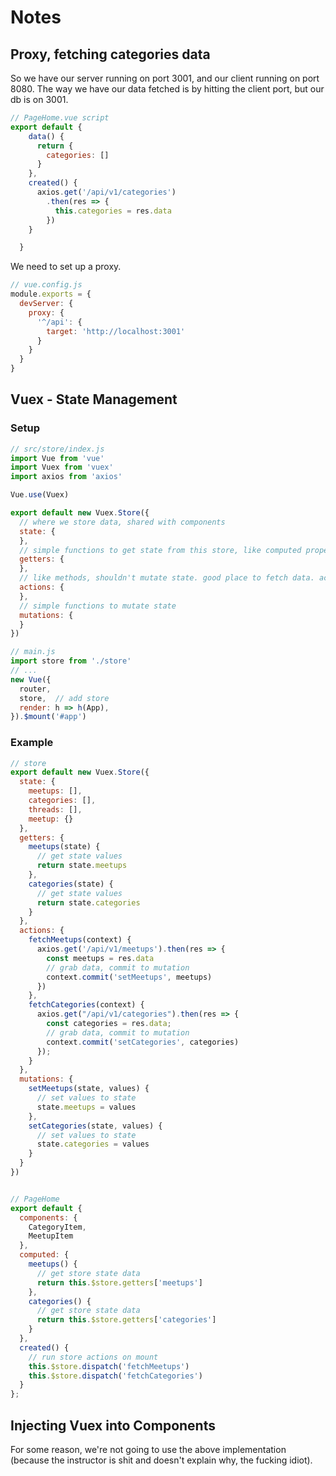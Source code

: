# Notes

## Proxy, fetching categories data
So we have our server running on port 3001, and our client running on port 8080. The way we have our data fetched is by hitting the client port, but our db is on 3001. 

```js
// PageHome.vue script
export default {
    data() {
      return {
        categories: []
      }
    },
    created() {
      axios.get('/api/v1/categories')
        .then(res => {
          this.categories = res.data
        })
    }

  }
```
We need to set up a proxy.  

```js
// vue.config.js
module.exports = {
  devServer: {
    proxy: {
      '^/api': {
        target: 'http://localhost:3001'
      }
    }
  }
}
```

## Vuex - State Management
### Setup
```js
// src/store/index.js
import Vue from 'vue'
import Vuex from 'vuex'
import axios from 'axios'

Vue.use(Vuex)

export default new Vuex.Store({
  // where we store data, shared with components
  state: {
  },
  // simple functions to get state from this store, like computed properties
  getters: {
  },
  // like methods, shouldn't mutate state. good place to fetch data. action call should resolve into data
  actions: {
  },
  // simple functions to mutate state
  mutations: {
  }
})

// main.js
import store from './store'
// ...
new Vue({
  router,
  store,  // add store
  render: h => h(App),
}).$mount('#app')
```

### Example
```js
// store
export default new Vuex.Store({
  state: {
    meetups: [],
    categories: [],
    threads: [],
    meetup: {}
  },
  getters: {
    meetups(state) {
      // get state values
      return state.meetups
    },
    categories(state) {
      // get state values
      return state.categories
    }
  },
  actions: {
    fetchMeetups(context) {
      axios.get('/api/v1/meetups').then(res => {
        const meetups = res.data
        // grab data, commit to mutation
        context.commit('setMeetups', meetups)
      })
    },
    fetchCategories(context) {
      axios.get("/api/v1/categories").then(res => {
        const categories = res.data;
        // grab data, commit to mutation
        context.commit('setCategories', categories)
      });
    }
  },
  mutations: {
    setMeetups(state, values) {
      // set values to state
      state.meetups = values
    },
    setCategories(state, values) {
      // set values to state
      state.categories = values
    }
  }
})


// PageHome
export default {
  components: {
    CategoryItem,
    MeetupItem
  },
  computed: {
    meetups() {
      // get store state data
      return this.$store.getters['meetups']
    },
    categories() {
      // get store state data
      return this.$store.getters['categories']
    }
  },
  created() {
    // run store actions on mount
    this.$store.dispatch('fetchMeetups')
    this.$store.dispatch('fetchCategories')
  }
};
```

## Injecting Vuex into Components
For some reason, we're not going to use the above implementation (because the instructor is shit and doesn't explain why, the fucking idiot).
